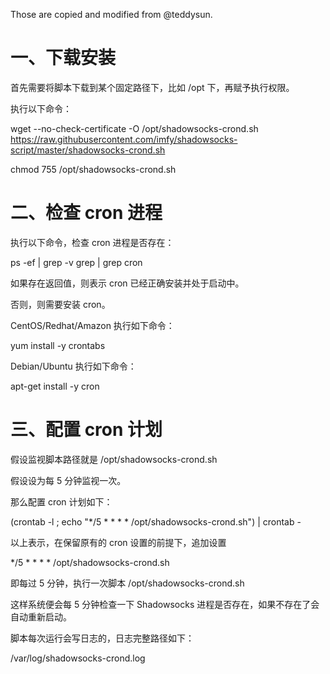 Those are copied and modified from @teddysun.


# 一、下载安装

首先需要将脚本下载到某个固定路径下，比如 /opt 下，再赋予执行权限。

执行以下命令：

wget --no-check-certificate -O /opt/shadowsocks-crond.sh https://raw.githubusercontent.com/imfy/shadowsocks-script/master/shadowsocks-crond.sh

chmod 755 /opt/shadowsocks-crond.sh


# 二、检查 cron 进程

执行以下命令，检查 cron 进程是否存在：

ps -ef | grep -v grep | grep cron

如果存在返回值，则表示 cron 已经正确安装并处于启动中。

否则，则需要安装 cron。

CentOS/Redhat/Amazon 执行如下命令：

yum install -y crontabs

Debian/Ubuntu 执行如下命令：

apt-get install -y cron


# 三、配置 cron 计划

假设监视脚本路径就是 /opt/shadowsocks-crond.sh

假设设为每 5 分钟监视一次。

那么配置 cron 计划如下：

(crontab -l ; echo "*/5 * * * * /opt/shadowsocks-crond.sh") | crontab -

以上表示，在保留原有的 cron 设置的前提下，追加设置

*/5 * * * * /opt/shadowsocks-crond.sh

即每过 5 分钟，执行一次脚本 /opt/shadowsocks-crond.sh

这样系统便会每 5 分钟检查一下 Shadowsocks 进程是否存在，如果不存在了会自动重新启动。

脚本每次运行会写日志的，日志完整路径如下：

/var/log/shadowsocks-crond.log
